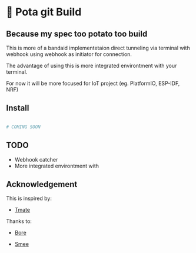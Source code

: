 # :potato: Pota git Build
## Because my spec too potato too build

This is more of a bandaid implementetaion direct tunneling via terminal with webhook using webhook as initiator for connection.  

The advantage of using this is more integrated environtment with your terminal.  

For now it will be more focused for IoT project (eg. PlatformIO, ESP-IDF, NRF)

## Install
```bash

# COMING SOON

```

## TODO

- Webhook catcher
- More integrated environtment with 

## Acknowledgement

This is inspired by:
- [Tmate](https://github.com/marketplace/actions/debugging-with-tmate)

Thanks to:
- [Bore](https://github.com/ekzhang/bore/)

- [Smee](https://smee.io)


